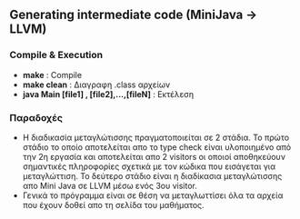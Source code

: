 Generating intermediate code (MiniJava -> LLVM)
---

### Compile & Execution

* __make__ : Compile
* __make clean__ : Διαγραφη .class αρχείων
* __java Main [file1] , [file2],...,[fileN]__ : Εκτέλεση

 ### Παραδοχές

 * Η διαδικασία μεταγλώτισσης πραγματοποιείται σε 2 στάδια. Το πρώτο στάδιο το οποίο αποτελείται απο το type check
   είναι υλοποιημένο από την 2η εργασία και αποτελείται απο 2 visitors οι οποιοί αποθηκεύουν σημαντικές πληροφορίες
   σχετικά με τον κώδικα που εισάγεται για μεταγλώττιση. Το δεύτερο στάδιο είναι η διαδίκασια μεταγλώτισσης απο Mini Java
   σε LLVM μέσω ενός 3ου visitor.
 * Γενικά το πρόγραμμα είναι σε θέση να μεταγλωττίσει όλα τα αρχεία που έχουν δοθεί απο τη σελίδα του μαθήματος.   
